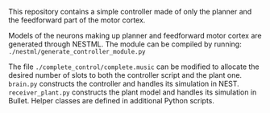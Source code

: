 This repository contains a simple controller made of only the planner and the feedforward part of the motor cortex.

Models of the neurons making up planner and feedforward motor cortex are generated through NESTML. The module can be compiled by running:
`./nestml/generate_controller_module.py`

The file `./complete_control/complete.music` can be modified to allocate the desired number of slots to both the controller script and the plant one.
`brain.py` constructs the controller and handles its simulation in NEST.
`receiver_plant.py` constructs the plant model and handles its simulation in Bullet.
Helper classes are defined in additional Python scripts.
